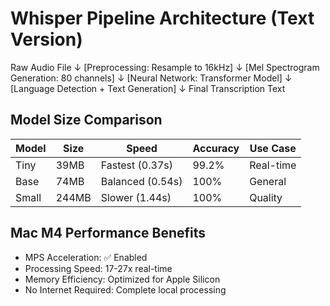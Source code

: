 # Whisper Pipeline Architecture (Text Version)

Raw Audio File
↓
[Preprocessing: Resample to 16kHz]
↓
[Mel Spectrogram Generation: 80 channels]
↓
[Neural Network: Transformer Model]
↓
[Language Detection + Text Generation]
↓
Final Transcription Text

## Model Size Comparison

| Model | Size | Speed | Accuracy | Use Case |
|-------|------|-------|----------|----------|
| Tiny  | 39MB | Fastest (0.37s) | 99.2% | Real-time |
| Base  | 74MB | Balanced (0.54s) | 100% | General |
| Small | 244MB | Slower (1.44s) | 100% | Quality |

## Mac M4 Performance Benefits

- MPS Acceleration: ✅ Enabled
- Processing Speed: 17-27x real-time
- Memory Efficiency: Optimized for Apple Silicon
- No Internet Required: Complete local processing
